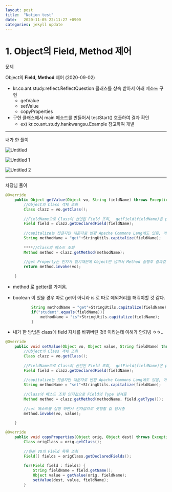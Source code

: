 ```yaml
---
layout: post
title:  "Notion test"
date:   2020-11-05 22:11:27 +0900
categories: jekyll update
---
```


# 1. Object의 Field, Method 제어

문제

Object의 **Field, Method** 제어 (2020-09-02)

- kr.co.ant.study.reflect.ReflectQuestion 클래스를 상속 받아서 아래 메소드 구현
    - getValue
    - setValue
    - copyProperties
- 구현 클래스에서 main 메소드를 만들어서 testStart() 호출하여 결과 확인
    - ex) kr.co.ant.study.hankwangsu.Example 참고하여 개발

---

내가 한 풀이

![Untitled](https://user-images.githubusercontent.com/46016376/127028976-257c25a9-0a69-4c82-831f-e54708112355.png)

![Untitled 1](https://user-images.githubusercontent.com/46016376/127028968-44983113-614a-46e8-abc1-857bb541f340.png)

![Untitled 2](https://user-images.githubusercontent.com/46016376/127028974-9a99b5b1-fe51-460b-90b3-4a4dcc9cfbfb.png)

---

차장님 풀이

```java
@Override
	public Object getValue(Object vo, String fieldName) throws Exception {
		//Object의 Class 객체 조회
		Class clazz = vo.getClass();
		
		//FieldName으로 Class의 선언된 Field 조회,  getField(fieldName)은 public field만 가져옴
		Field field = clazz.getDeclaredField(fieldName);
		
		//capitalize는 첫글자만 대문자로 변환 Apache Commons Lang에도 있음, 아니면 substring 0,1 해서 toUpperCase를 사용해서 변환
		String methodName = "get"+StringUtils.capitalize(fieldName);
		
		****//Class의 메소드 조회
		Method method = clazz.getMethod(methodName);
		
		//get Property는 인자가 없기때문에 Object만 넘겨서 Method 실행후 결과값 리턴
		return method.invoke(vo);
		
	}
```

- method 로 getter를 가져옴.
- boolean 이 있을 경우 따로 get이 아니라 is 로 따로 예외처리를 해줘야할 것 같다.

    ```java
    		String methodName = "get"+StringUtils.capitalize(fieldName);
    		if("student".equals(fieldName)){
    			methodName = "is"+StringUtils.capitalize(fieldName);
    		}
    ```

- 내가 한 방법은 class에 field 자체를 바꿔버린 것!! 이라는데 이해가 안되넹 ㅎㅎ..

```java
@Override
	public void setValue(Object vo, Object value, String fieldName) throws Exception {
		//Object의 Class 객체 조회
		Class clazz = vo.getClass();
		
		//FieldName으로 Class의 선언된 Field 조회,  getField(fieldName)은 public field만 가져옴
		Field field = clazz.getDeclaredField(fieldName);
				
		//capitalize는 첫글자만 대문자로 변환 Apache Commons Lang에도 있음, 아니면 substring 0,1 해서 toUpperCase를 사용해서 변환
		String methodName = "set"+StringUtils.capitalize(fieldName);
		
		//Class의 메소드 조회 인자값으로 Field의 Type 넘겨줌
		Method method = clazz.getMethod(methodName, field.getType());
		
		//set 메소드를 실행 하면서 인자값으로 셋팅할 값 넘겨줌
		method.invoke(vo, value);
		
	}
```

```java
@Override
	public void copyProperties(Object orig, Object dest) throws Exception {
		Class origClass = orig.getClass();
		
		//원본 VO의 Field 목록 조회
		Field[] fields = origClass.getDeclaredFields();
		
		for(Field field : fields) {
			String fieldName = field.getName();
			Object value = getValue(orig, fieldName);
			setValue(dest, value, fieldName);
		}
```